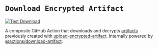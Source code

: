 # `Download Encrypted Artifact`

[![Test Download](https://github.com/AlexGidarakos/download-encrypted-artifact/actions/workflows/test.yml/badge.svg)](https://github.com/AlexGidarakos/download-encrypted-artifact/actions/workflows/test.yml)

A composite GitHub Action that downloads and decrypts [artifacts](https://docs.github.com/en/actions/using-workflows/storing-workflow-data-as-artifacts) previously created with [upload-encrypted-artifact](https://github.com/AlexGidarakos/upload-encrypted-artifact). Internally powered by [@actions/download-artifact](https://github.com/actions/download-artifact).
